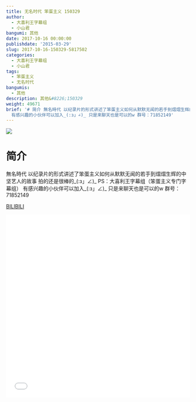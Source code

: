 ```yaml
---
title: 无名时代 笨蛋主义 150329
author:
  - 大喜利王字幕组
  - 小山君
bangumi: 其他
date: 2017-10-16 00:00:00
publishdate: '2015-03-29'
slug: 2017-10-16-150329-5817502
categories:
  - 大喜利王字幕组
  - 小山君
tags:
  - 笨蛋主义
  - 无名时代
bangumis:
  - 其他
description: 其他&#8226;150329
weight: 49671
brief: '# 简介 無名時代 以纪录片的形式讲述了笨蛋主义如何从默默无闻的若手到熠熠生辉的中坚艺人的故事 拍的还是很棒的_(:з」∠)_ PS：大喜利王字幕组（笨蛋主义专门字幕组）
  有感兴趣的小伙伴可以加入_(:з」∠)_ 只是来聊天也是可以的w 群号：71852149'
---
```


![](https://i.imgur.com/6gccfFy.jpg)

# 简介  
無名時代  以纪录片的形式讲述了笨蛋主义如何从默默无闻的若手到熠熠生辉的中坚艺人的故事 
拍的还是很棒的_(:з」∠)_
PS：大喜利王字幕组（笨蛋主义专门字幕组） 
有感兴趣的小伙伴可以加入_(:з」∠)_  只是来聊天也是可以的w
群号：71852149

  [BILIBILI](https://www.bilibili.com/video/av5817502/)


<div class="vcontainer">  <iframe class='video' src="//www.bilibili.com/blackboard/player.html?aid=5817502" width="100%" height="500" frameborder="0" allowfullscreen="allowfullscreen"></iframe></div>
